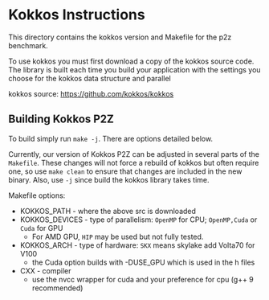 # Kokkos Instructions

This directory contains the kokkos version and Makefile for the p2z benchmark.

To use kokkos you must first download a copy of the kokkos source code. The 
library is built each time you build your application with the settings you
choose for the kokkos data structure and parallel 

kokkos source: https://github.com/kokkos/kokkos

## Building Kokkos P2Z

To build simply run `make -j`. There are options detailed below.

Currently, our version of Kokkos P2Z can be adjusted in several parts of the 
`Makefile`. These changes will not force a rebuild of kokkos but often require
one, so use `make clean` to ensure that changes are included in the new binary.
Also, use `-j` since build the kokkos library takes time.

Makefile options:
* KOKKOS_PATH - where the above src is downloaded
* KOKKOS_DEVICES - type of parallelism: `OpenMP` for CPU; `OpenMP,Cuda` or `Cuda` for GPU
	- For AMD GPU, `HIP` may be used but not fully tested.
* KOKKOS_ARCH - type of hardware: `SKX` means skylake add Volta70 for V100
  * the Cuda option builds with -DUSE_GPU which is used in the h files
* CXX - compiler 
  * use the nvcc wrapper for cuda and your preference for cpu (g++ 9 recommended)
